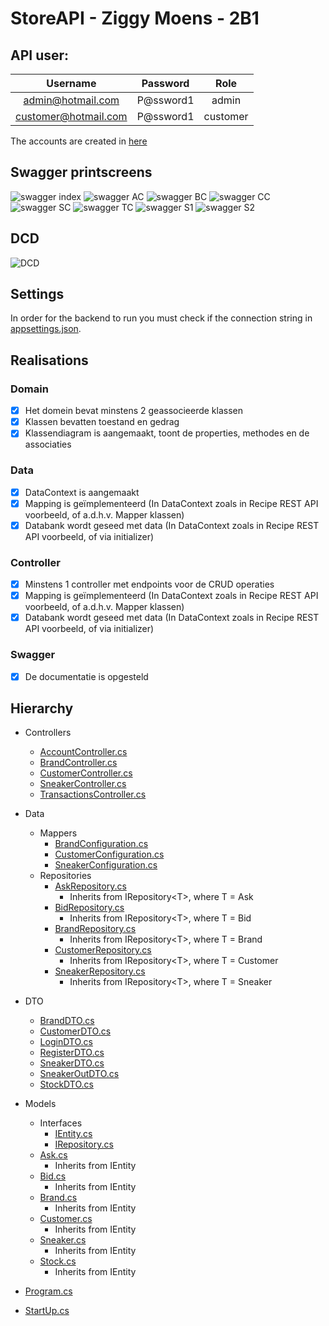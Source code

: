 # StoreAPI - Ziggy Moens - 2B1

## API user:
| Username | Password | Role |
| :---: | :---:| :---: |
| admin@hotmail.com | P@ssword1 | admin |
| customer@hotmail.com | P@ssword1 | customer |

The accounts are created in [here](StoreApi/Data/DataInitializer.cs)

## Swagger printscreens
![swagger index](images/Afbeelding1.png)
![swagger AC](images/AC.png)
![swagger BC](images/BC.png)
![swagger CC](images/CC.png)
![swagger SC](images/SC.png)
![swagger TC](images/TC.png)
![swagger S1](images/S1.png)
![swagger S2](images/S2.png)

## DCD

![DCD](images/DCD.png)

## Settings
 In order for the backend to run you must check if the connection string in [appsettings.json](StoreAPI/appsettings.json).

## Realisations

### Domain
- [x] Het domein bevat minstens 2 geassocieerde klassen
- [x] Klassen bevatten toestand en gedrag
- [x] Klassendiagram is aangemaakt, toont de properties, methodes en de associaties

### Data
- [x] DataContext is aangemaakt
- [x] Mapping is geïmplementeerd (In DataContext zoals in Recipe REST API voorbeeld, of a.d.h.v. Mapper klassen)
- [x] Databank wordt geseed met data (In DataContext zoals in Recipe REST API voorbeeld, of via initializer)

### Controller
- [x] Minstens 1 controller met endpoints voor de CRUD operaties
- [x] Mapping is geïmplementeerd (In DataContext zoals in Recipe REST API voorbeeld, of a.d.h.v. Mapper klassen)
- [x] Databank wordt geseed met data (In DataContext zoals in Recipe REST API voorbeeld, of via initializer)

### Swagger
- [x] De documentatie is opgesteld

## Hierarchy
* Controllers
  * [AccountController.cs](StoreAPI/Controllers/AccountController.cs)
  * [BrandController.cs](StoreAPI/Controllers/BrandsController.cs)
  * [CustomerController.cs](StoreAPI/Controllers/CustomersController.cs)
  * [SneakerController.cs](StoreAPI/Controllers/SneakersController.cs)
  * [TransactionsController.cs](StoreAPI/Controllers/TransactionsController.cs)
* Data
  * Mappers
    * [BrandConfiguration.cs](StoreAPI/Data/Mappers/BrandConfiguration.cs)
    * [CustomerConfiguration.cs](StoreAPI/Data/Mappers/CustomerConfiguration.cs)
    * [SneakerConfiguration.cs](StoreAPI/Data/Mappers/SneakerConfiguration.cs)
  * Repositories
    * [AskRepository.cs](StoreAPI/Data/Repositories/AskRepository.cs)
      * Inherits from IRepository\<T>, where T = Ask
    * [BidRepository.cs](StoreAPI/Data/Repositories/BidRepository.cs)
      * Inherits from IRepository\<T>, where T = Bid 
    * [BrandRepository.cs](StoreAPI/Data/Repositories/BrandRepository.cs)
      * Inherits from IRepository\<T>, where T = Brand
    * [CustomerRepository.cs](StoreAPI/Data/Repositories/CustomerRepository.cs)
      * Inherits from IRepository\<T>, where T = Customer
    * [SneakerRepository.cs](StoreAPI/Data/Repositories/CustomerRepository.cs)
      * Inherits from IRepository\<T>, where T = Sneaker
* DTO
  * [BrandDTO.cs](StoreAPI/DTO/BrandDTO.cs)
  * [CustomerDTO.cs](StoreAPI/DTO/CustomerDTO.cs)
  * [LoginDTO.cs](StoreAPI/DTO/LoginDTO.cs)
  * [RegisterDTO.cs](StoreAPI/DTO/RegisterDTO.cs)
  * [SneakerDTO.cs](StoreAPI/DTO/SneakerDTO.cs)
  * [SneakerOutDTO.cs](StoreAPI/DTO/SneakerOutDTO.cs)
  * [StockDTO.cs](StoreAPI/DTO/StockDTO.cs)
* Models
  * Interfaces
    * [IEntity.cs](StoreAPI/Models/Interfaces/IEntity.cs)
    * [IRepository.cs](StoreAPI/Models/Interfaces/IRepository.cs)
  * [Ask.cs](StoreAPI/Models/Ask.cs)
    * Inherits from IEntity
  * [Bid.cs](StoreAPI/Models/Bid.cs)
    * Inherits from IEntity
  * [Brand.cs](StoreAPI/Models/Brand.cs)
    * Inherits from IEntity
  * [Customer.cs](StoreAPI/Models/Customer.cs)
    * Inherits from IEntity
  * [Sneaker.cs](StoreAPI/Models/Sneaker.cs)
    * Inherits from IEntity
  * [Stock.cs](StoreApi/Models/Stock.cs)
    * Inherits from IEntity

* [Program.cs](StoreAPI/Program.cs)
* [StartUp.cs](StoreAPI/StartUp.cs)





